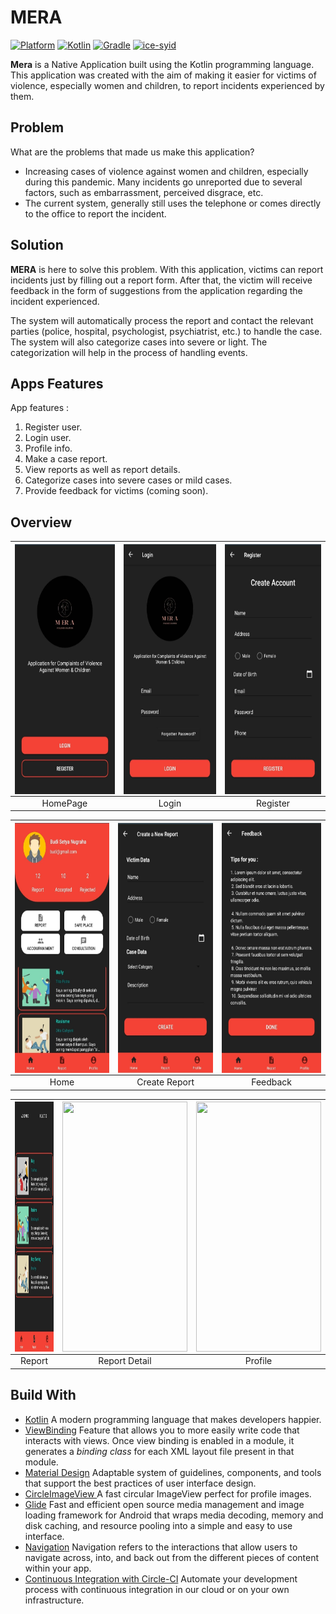 # MERA
 [![Platform](https://img.shields.io/badge/platform-Android-green.svg)](http://developer.android.com/index.html) [![Kotlin](https://img.shields.io/badge/kotlin-1.5.10-orange.svg)](http://kotlinlang.org) [![Gradle](https://img.shields.io/badge/gradle-4.2.1-%2366DCB8.svg)](https://developer.android.com/studio/releases/gradle-plugin)
[![ice-syid](https://circleci.com/gh/ice-syid/MERA.svg?style=shield)](https://circleci.com/gh/ice-syid/MERA)

**Mera** is a Native Application built using the Kotlin programming language. This application was created with the aim of making it easier for victims of violence, especially women and children, to report incidents experienced by them.

## Problem

What are the problems that made us make this application?
 - Increasing cases of violence against women and children, especially during this pandemic. Many incidents go unreported due to several factors, such as embarrassment, perceived disgrace, etc.
 - The current system, generally still uses the telephone or comes directly to the office to report the incident.

## Solution

**MERA** is here to solve this problem. With this application, victims can report incidents just by filling out a report form. After that, the victim will receive feedback in the form of suggestions from the application regarding the incident experienced.

The system will automatically process the report and contact the relevant parties (police, hospital, psychologist, psychiatrist, etc.) to handle the case. The system will also categorize cases into severe or light. The categorization will help in the process of handling events.

## Apps Features

App features :
1. Register user.
2. Login user.
3. Profile info.
4. Make a case report.
5. View reports as well as report details.
6. Categorize cases into severe cases or mild cases.
7. Provide feedback for victims (coming soon).

## Overview
|<img src=assets_readme/image_homepage.jpg align="center" height="400" width="200" ></a> |<img src=assets_readme/image_login.jpg  align="center" height="400" width="200" ></a>|<img src=assets_readme/image_register.jpg  align="center" height="400" width="200" ></a>|
|:-----------:|:--------:|:--------:|
| HomePage | Login | Register |

|<img src=assets_readme/image_home.jpg align="center" height="400" width="200" ></a> |<img src=assets_readme/image_create_report.jpg  align="center" height="400" width="200" ></a>|<img src=assets_readme/image_feedback.jpg  align="center" height="400" width="200" ></a>|
|:-----------:|:--------:|:--------:|
| Home | Create Report | Feedback |

|<img src=assets_readme/image_report.jpg align="center" height="400" width="200" ></a> |<img src=assets_readme/image_detail_report  align="center" height="400" width="200" ></a>|<img src=assets_readme/image_profile  align="center" height="400" width="200" ></a>|
|:-----------:|:--------:|:--------:|
| Report | Report Detail | Profile |

## Build With

 - [Kotlin](https://kotlinlang.org/) A modern programming language that makes developers happier.
 - [ViewBinding](https://developer.android.com/topic/libraries/view-binding) Feature that allows you to more easily write code that interacts with views. Once view binding is enabled in a module, it generates a _binding class_ for each XML layout file present in that module.
 - [Material Design](https://material.io/develop/android/docs/getting-started) Adaptable system of guidelines, components, and tools that support the best practices of user interface design.
 - [CircleImageView ](https://github.com/hdodenhof/CircleImageView) A fast circular ImageView perfect for profile images.
 - [Glide](https://github.com/bumptech/glide) Fast and efficient open source media management and image loading framework for Android that wraps media decoding, memory and disk caching, and resource pooling into a simple and easy to use interface.
- [Navigation](https://developer.android.com/guide/navigation) Navigation refers to the interactions that allow users to navigate across, into, and back out from the different pieces of content within your app.
- [Continuous Integration with Circle-CI](https://circleci.com/) Automate your development process with continuous integration in our cloud or on your own infrastructure.
